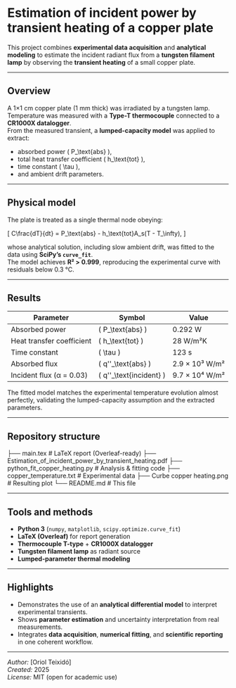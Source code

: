 # Estimation of incident power by transient heating of a copper plate

This project combines **experimental data acquisition** and **analytical modeling** to estimate the incident radiant flux from a **tungsten filament lamp** by observing the **transient heating** of a small copper plate.

---

## Overview
A 1×1 cm copper plate (1 mm thick) was irradiated by a tungsten lamp.  
Temperature was measured with a **Type-T thermocouple** connected to a **CR1000X datalogger**.  
From the measured transient, a **lumped-capacity model** was applied to extract:
- absorbed power \( P_\text{abs} \),
- total heat transfer coefficient \( h_\text{tot} \),
- time constant \( \tau \),
- and ambient drift parameters.

---

## Physical model
The plate is treated as a single thermal node obeying:

\[
C\frac{dT}{dt} = P_\text{abs} - h_\text{tot}A_s(T - T_\infty),
\]

whose analytical solution, including slow ambient drift, was fitted to the data using **SciPy’s `curve_fit`**.  
The model achieves **R² > 0.999**, reproducing the experimental curve with residuals below 0.3 °C.

---

## Results
| Parameter | Symbol | Value |
|------------|---------|--------|
| Absorbed power | \( P_\text{abs} \) | 0.292 W |
| Heat transfer coefficient | \( h_\text{tot} \) | 28 W/m²K |
| Time constant | \( \tau \) | 123 s |
| Absorbed flux | \( q''_\text{abs} \) | 2.9 × 10³ W/m² |
| Incident flux (α = 0.03) | \( q''_\text{incident} \) | 9.7 × 10⁴ W/m² |

The fitted model matches the experimental temperature evolution almost perfectly, validating the lumped-capacity assumption and the extracted parameters.

---

## Repository structure
├── main.tex # LaTeX report (Overleaf-ready)
├── Estimation_of_incident_power_by_transient_heating.pdf
├── python_fit_copper_heating.py # Analysis & fitting code
├── copper_temperature.txt # Experimental data
├── Curbe copper heating.png # Resulting plot
└── README.md # This file


---

## Tools and methods
- **Python 3** (`numpy`, `matplotlib`, `scipy.optimize.curve_fit`)
- **LaTeX (Overleaf)** for report generation
- **Thermocouple T-type** + **CR1000X datalogger**
- **Tungsten filament lamp** as radiant source
- **Lumped-parameter thermal modeling**

---

## Highlights
- Demonstrates the use of an **analytical differential model** to interpret experimental transients.  
- Shows **parameter estimation** and uncertainty interpretation from real measurements.  
- Integrates **data acquisition**, **numerical fitting**, and **scientific reporting** in one coherent workflow.

---

*Author:* [Oriol Teixidó]  
*Created:* 2025  
*License:* MIT (open for academic use)
